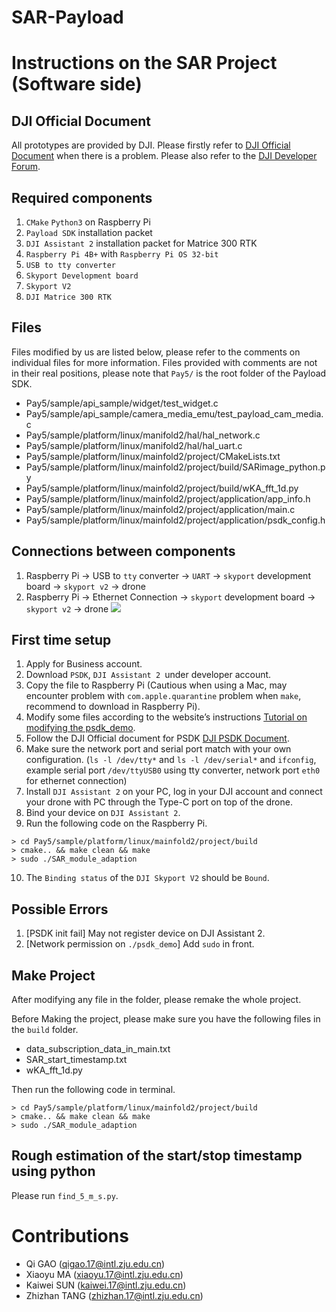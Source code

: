 # SAR-Payload
# Instructions on the SAR Project (Software side)

## DJI Official Document
All prototypes are provided by DJI. Please firstly refer to [DJI Official Document](https://developer.dji.com/cn/payload-sdk/documentation/introduction/index.html) when there is a problem. 
Please also refer to the [DJI Developer Forum](https://bbs.dji.com/forum-79-1.html?from=developer).

## Required components
1. `CMake` `Python3` on Raspberry Pi
2. `Payload SDK` installation packet
3. `DJI Assistant 2` installation packet for Matrice 300 RTK
4. `Raspberry Pi 4B+` with `Raspberry Pi OS 32-bit`
5. `USB to tty converter`
6. `Skyport Development board`
7. `Skyport V2`
8. `DJI Matrice 300 RTK`

## Files
Files modified by us are listed below, please refer to the comments on individual files for more information. Files provided with comments are not in their real positions, please note that `Pay5/` is the root folder of the Payload SDK.

- Pay5/sample/api_sample/widget/test_widget.c
- Pay5/sample/api_sample/camera_media_emu/test_payload_cam_media.c
- Pay5/sample/platform/linux/manifold2/hal/hal_network.c
- Pay5/sample/platform/linux/manifold2/hal/hal_uart.c
- Pay5/sample/platform/linux/mainfold2/project/CMakeLists.txt
- Pay5/sample/platform/linux/mainfold2/project/build/SARimage_python.py
- Pay5/sample/platform/linux/mainfold2/project/build/wKA_fft_1d.py 
- Pay5/sample/platform/linux/mainfold2/project/application/app_info.h
- Pay5/sample/platform/linux/mainfold2/project/application/main.c
- Pay5/sample/platform/linux/mainfold2/project/application/psdk_config.h

## Connections between components
1. Raspberry Pi -> USB to `tty` converter -> `UART` -> `skyport` development board -> `skyport v2` -> drone
2. Raspberry Pi -> Ethernet Connection -> `skyport` development board -> `skyport v2` -> drone
![](DJI%20Skyport%20Development/IMG_3135.HEIC)

## First time setup
1. Apply for Business account.
2. Download `PSDK`, `DJI Assistant 2 `under developer account.
3. Copy the file to Raspberry Pi (Cautious when using a Mac, may encounter problem with `com.apple.quarantine` problem when `make`, recommend to download in Raspberry Pi).
4. Modify some files according to the website’s instructions [Tutorial on modifying the psdk_demo](https://www.freesion.com/article/2294962127/).
5. Follow the DJI Official document for PSDK [DJI PSDK Document](https://developer.dji.com/cn/payload-sdk/documentation/quickstart/run-the-sample.html).
6. Make sure the network port and serial port match with your own configuration. (`ls -l /dev/tty*` and `ls -l /dev/serial*` and `ifconfig`, example serial port `/dev/ttyUSB0` using tty converter, network port `eth0` for ethernet connection)
7. Install `DJI Assistant 2` on your PC, log in your DJI account and connect your drone with PC through the Type-C port on top of the drone.
8. Bind your device on `DJI Assistant 2`.
9. Run the following code on the Raspberry Pi.
```
> cd Pay5/sample/platform/linux/mainfold2/project/build
> cmake.. && make clean && make
> sudo ./SAR_module_adaption
```
10. The `Binding status` of the `DJI Skyport V2` should be `Bound`.

## Possible Errors
1. [PSDK init fail] May not register device on DJI Assistant 2.
2. [Network permission on `./psdk_demo`] Add `sudo` in front.

## Make Project
After modifying any file in the folder, please remake the whole project. 

Before Making the project, please make sure you have the following files in the `build` folder.

- data_subscription_data_in_main.txt
- SAR_start_timestamp.txt
- wKA_fft_1d.py 

Then run the following code in terminal.
```
> cd Pay5/sample/platform/linux/mainfold2/project/build
> cmake.. && make clean && make
> sudo ./SAR_module_adaption
```

## Rough estimation of the start/stop timestamp using python
Please run `find_5_m_s.py`.

# Contributions
- Qi GAO (qigao.17@intl.zju.edu.cn)
- Xiaoyu MA (xiaoyu.17@intl.zju.edu.cn)
- Kaiwei SUN (kaiwei.17@intl.zju.edu.cn)
- Zhizhan TANG (zhizhan.17@intl.zju.edu.cn)